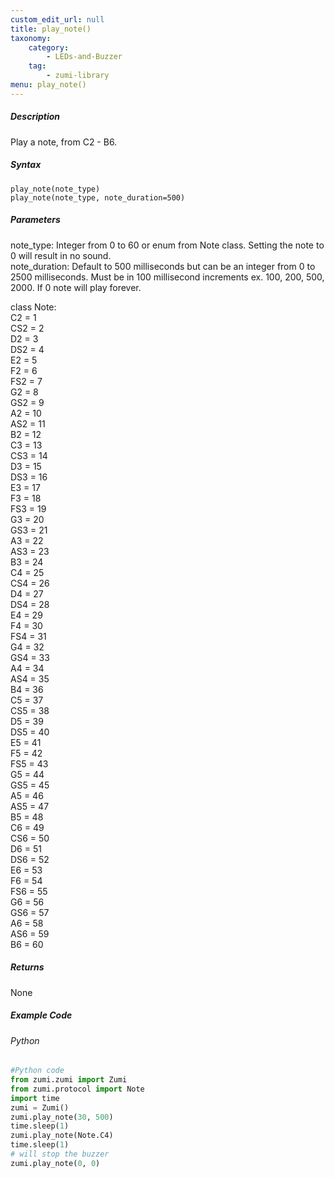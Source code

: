 ```yaml
---
custom_edit_url: null
title: play_note()
taxonomy:
    category:
        - LEDs-and-Buzzer
    tag:
        - zumi-library
menu: play_note()
---
```


##### Description
Play a note, from C2 - B6.

##### Syntax
```play_note(note_type)```<br />
```play_note(note_type, note_duration=500)```<br />

##### Parameters
note_type: Integer from 0 to 60 or enum from Note class. Setting the note to 0 will result in no sound.<br />
note_duration: Default to 500 milliseconds but can be an integer from 0 to 2500 milliseconds. Must be in 100 millisecond increments ex. 100, 200, 500, 2000. If 0 note will play forever.<br />

class Note:<br />
    C2 = 1<br />
    CS2 = 2<br />
    D2 = 3<br />
    DS2 = 4<br />
    E2 = 5<br />
    F2 = 6<br />
    FS2 = 7<br />
    G2 = 8<br />
    GS2 = 9<br />
    A2 = 10<br />
    AS2 = 11<br />
    B2 = 12<br />
    C3 = 13<br />
    CS3 = 14<br />
    D3 = 15<br />
    DS3 = 16<br />
    E3 = 17<br />
    F3 = 18<br />
    FS3 = 19<br />
    G3 = 20<br />
    GS3 = 21<br />
    A3 = 22<br />
    AS3 = 23<br />
    B3 = 24<br />
    C4 = 25<br />
    CS4 = 26<br />
    D4 = 27<br />
    DS4 = 28<br />
    E4 = 29<br />
    F4 = 30<br />
    FS4 = 31<br />
    G4 = 32<br />
    GS4 = 33<br />
    A4 = 34<br />
    AS4 = 35<br />
    B4 = 36<br />
    C5 = 37<br />
    CS5 = 38<br />
    D5 = 39<br />
    DS5 = 40<br />
    E5 = 41<br />
    F5 = 42<br />
    FS5 = 43<br />
    G5 = 44<br />
    GS5 = 45<br />
    A5 = 46<br />
    AS5 = 47<br />
    B5 = 48<br />
    C6 = 49<br />
    CS6 = 50<br />
    D6 = 51<br />
    DS6 = 52<br />
    E6 = 53<br />
    F6 = 54<br />
    FS6 = 55<br />
    G6 = 56<br />
    GS6 = 57<br />
    A6 = 58<br />
    AS6 = 59<br />
    B6 = 60<br />

##### Returns
None

##### Example Code
###### Python
```python
#Python code
from zumi.zumi import Zumi 
from zumi.protocol import Note
import time
zumi = Zumi()
zumi.play_note(30, 500)
time.sleep(1)
zumi.play_note(Note.C4)
time.sleep(1)
# will stop the buzzer
zumi.play_note(0, 0)
```